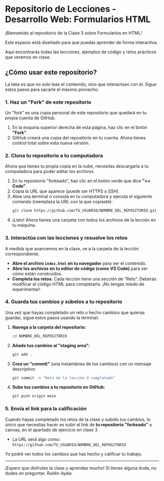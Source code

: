 # Repositorio de Lecciones - Desarrollo Web: Formularios HTML

¡Bienvenido al repositorio de la Clase 3 sobre Formularios en HTML!

Este espacio está diseñado para que puedas aprender de forma interactiva. 

Aquí encontrarás todas las lecciones, ejemplos de código y retos prácticos que veremos en clase.

## ¿Cómo usar este repositorio?

La idea es que no solo leas el contenido, sino que interactúes con él. Sigue estos pasos para sacarle el máximo provecho:

### 1. Haz un "Fork" de este repositorio

Un "fork" es una copia personal de este repositorio que quedará en tu propia cuenta de GitHub.

1.  En la esquina superior derecha de esta página, haz clic en el botón **"Fork"**.
2.  GitHub creará una copia del repositorio en tu cuenta. Ahora tienes control total sobre esta nueva versión.

### 2. Clona tu repositorio a tu computadora

Ahora que tienes tu propia copia en la nube, necesitas descargarla a tu computadora para poder editar los archivos.

1.  En tu repositorio "forkeado", haz clic en el botón verde que dice **"<> Code"**.
2.  Copia la URL que aparece (puede ser HTTPS o SSH).
3.  Abre una terminal o consola en tu computadora y ejecuta el siguiente comando (reemplaza la URL con la que copiaste):
    ```bash
    git clone https://github.com/TU_USUARIO/NOMBRE_DEL_REPOSITORIO.git
    ```
4.  ¡Listo! Ahora tienes una carpeta con todos los archivos de la lección en tu máquina.

### 3. Interactúa con las lecciones y resuelve los retos

A medida que avancemos en la clase, ve a la carpeta de la lección correspondiente.

- **Abre el archivo `index.html` en tu navegador** para ver el contenido.
- **Abre los archivos en tu editor de código (como VS Code)** para ver cómo están construidos.
- **Completa los retos**: Cada lección tiene una sección de "Reto". Deberás modificar el código HTML para completarlo. ¡No tengas miedo de experimentar!

### 4. Guarda tus cambios y súbelos a tu repositorio

Una vez que hayas completado un reto o hecho cambios que quieras guardar, sigue estos pasos usando la terminal:

1.  **Navega a la carpeta del repositorio:**
    ```bash
    cd NOMBRE_DEL_REPOSITORIO
    ```
2.  **Añade tus cambios al "staging area":**
    ```bash
    git add .
    ```
3.  **Crea un "commit"** (una instantánea de tus cambios) con un mensaje descriptivo:
    ```bash
    git commit -m "Reto de la lección X completado"
    ```
4.  **Sube tus cambios a tu repositorio en GitHub:**
    ```bash
    git push origin main
    ```

### 5. Envía el link para la calificación

Cuando hayas completado los retos de la clase y subido tus cambios, lo único que necesitas hacer es subir el link  de **tu repositorio "forkeado"** a canvas, en el apartado de ejercicio en clase 3

- La URL será algo como: `https://github.com/TU_USUARIO/NOMBRE_DEL_REPOSITORIO`

Yo podré ver todos los cambios que has hecho y calificar tu trabajo.


---

¡Espero que disfrutes la clase y aprendas mucho! Si tienes alguna duda, no dudes en preguntar.
Ruldin Ayala
